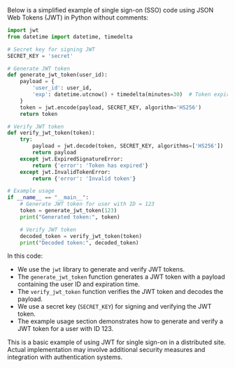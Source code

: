 Below is a simplified example of single sign-on (SSO) code using JSON Web Tokens (JWT) in Python without comments:

```python
import jwt
from datetime import datetime, timedelta

# Secret key for signing JWT
SECRET_KEY = 'secret'

# Generate JWT token
def generate_jwt_token(user_id):
    payload = {
        'user_id': user_id,
        'exp': datetime.utcnow() + timedelta(minutes=30)  # Token expires in 30 minutes
    }
    token = jwt.encode(payload, SECRET_KEY, algorithm='HS256')
    return token

# Verify JWT token
def verify_jwt_token(token):
    try:
        payload = jwt.decode(token, SECRET_KEY, algorithms=['HS256'])
        return payload
    except jwt.ExpiredSignatureError:
        return {'error': 'Token has expired'}
    except jwt.InvalidTokenError:
        return {'error': 'Invalid token'}

# Example usage
if __name__ == "__main__":
    # Generate JWT token for user with ID = 123
    token = generate_jwt_token(123)
    print("Generated token:", token)

    # Verify JWT token
    decoded_token = verify_jwt_token(token)
    print("Decoded token:", decoded_token)
```

In this code:

- We use the `jwt` library to generate and verify JWT tokens.
- The `generate_jwt_token` function generates a JWT token with a payload containing the user ID and expiration time.
- The `verify_jwt_token` function verifies the JWT token and decodes the payload.
- We use a secret key (`SECRET_KEY`) for signing and verifying the JWT token.
- The example usage section demonstrates how to generate and verify a JWT token for a user with ID 123.

This is a basic example of using JWT for single sign-on in a distributed site. Actual implementation may involve additional security measures and integration with authentication systems.
